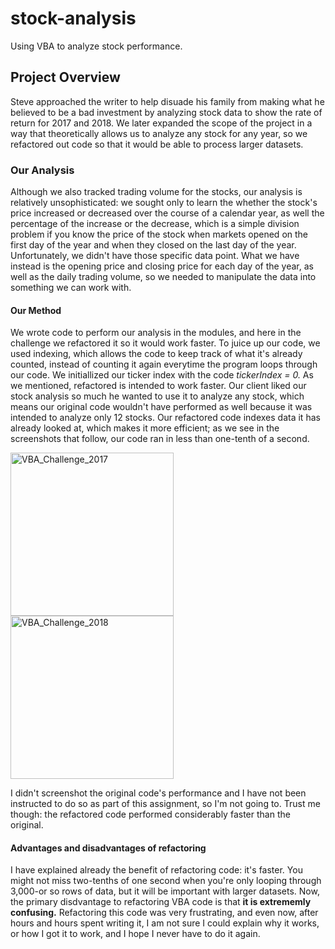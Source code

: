 # stock-analysis
Using VBA to analyze stock performance.

## Project Overview
Steve approached the writer to help disuade his family from making what he believed to be a bad investment by analyzing stock data to show the rate of return for 2017 and 2018. We later expanded the scope of the project in a way that theoretically allows us to analyze any stock for any year, so we refactored out code so that it would be able to process larger datasets. 
### Our Analysis
Although we also tracked trading volume for the stocks, our analysis is relatively unsophisticated: we sought only to learn the whether the stock's price increased or decreased over the course of a calendar year, as well the percentage of the increase or the decrease, which is a simple division problem if you know the price of the stock when markets opened on the first day of the year and when they closed on the last day of the year. Unfortunately, we didn't have those specific data point. What we have instead is the opening price and closing price for each day of the year, as well as the daily trading volume, so we needed to manipulate the data into something we can work with.
#### Our Method
We wrote code to perform our analysis in the modules, and here in the challenge we refactored it so it would work faster. To juice up our code, we used indexing, which allows the code to keep track of what it's already counted, instead of counting it again everytime the program loops through our code. We initiallized our ticker index with the code *tickerIndex = 0.*
As we mentioned, refactored is intended to work faster. Our client liked our stock analysis so much he wanted to use it to analyze any stock, which means our original code wouldn't have performed as well because it was intended to analyze only 12 stocks. Our refactored code indexes data it has already looked at, which makes it more efficient; as we see in the screenshots that follow, our code ran in less than one-tenth of a second.

<img width="261" alt="VBA_Challenge_2017" src="https://user-images.githubusercontent.com/4724180/149678368-713a5ce1-5f0f-44a5-8177-a255b390d7be.png">
<img width="261" alt="VBA_Challenge_2018" src="https://user-images.githubusercontent.com/4724180/149678370-a0af00ea-b290-488d-8c22-5a9970131bd3.png">

I didn't screenshot the original code's performance and I have not been instructed to do so as part of this assignment, so I'm not going to. Trust me though: the refactored code performed considerably faster than the original.
#### Advantages and disadvantages of refactoring 
I have explained already the benefit of refactoring code: it's faster. You might not miss two-tenths of one second when you're only looping through 3,000-or so rows of data, but it will be important with larger datasets. Now, the primary disdvantage to refactoring VBA code is that **it is extrememly confusing.** Refactoring this code was very frustrating, and even now, after hours and hours spent writing it, I am not sure I could explain why it works, or how I got it to work, and I hope I never have to do it again.
